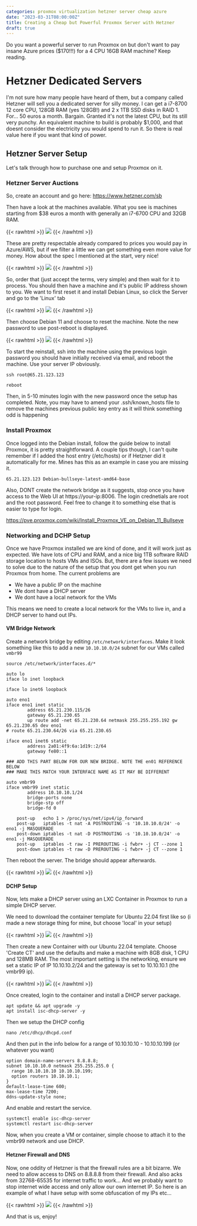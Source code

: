 ```yaml
---
categories: proxmox virtualization hetzner server cheap azure
date: "2023-03-31T08:00:00Z"
title: Creating a Cheap but Powerful Proxmox Server with Hetzner
draft: true
---
```


Do you want a powerful server to run Proxmox on but don't want to pay insane Azure prices ($170!!!) for a 4 CPU 16GB RAM machine? Keep reading. 

# Hetzner Dedicated Servers

I'm not sure how many people have heard of them, but a company called Hetzner will sell you a dedicated server for silly money. I can get a i7-8700 12 core CPU, 128GB RAM (yes 128GB!) and 2 x 1TB SSD disks in RAID 1. For... 50 euros a month. Bargain. Granted it's not the latest CPU, but its still very punchy. An equivalent machine to build is probably $1,000, and that doesnt consider the electricity you would spend to run it. So there is real value here if you want that kind of power. 

## Hetzner Server Setup 

Let's talk through how to purchase one and setup Proxmox on it.

### Hetzner Server Auctions

So, create an account and go here: https://www.hetzner.com/sb 

Then have a look at the machines available. What you see is machines starting from $38 euros a month with generally an i7-6700 CPU and 32GB RAM.

{{< rawhtml >}}
<a data-fancybox="gallery" href="/assets/images/2023/Creating-a-Proxmox-Server-With-Hetzner/cheap-server.png"><img src="/assets/images/2023/Creating-a-Proxmox-Server-With-Hetzner/cheap-server.png"></a>
{{< /rawhtml >}}

These are pretty respectable already compared to prices you would pay in Azure/AWS, but if we filter a little we can get something even more value for money. How about the spec I mentioned at the start, very nice!

{{< rawhtml >}}
<a data-fancybox="gallery" href="/assets/images/2023/Creating-a-Proxmox-Server-With-Hetzner/cheap-server-128gb-ram.png"><img src="/assets/images/2023/Creating-a-Proxmox-Server-With-Hetzner/cheap-server-128gb-ram.png"></a>
{{< /rawhtml >}}

So, order that (just accept the terms, very simple) and then wait for it to process. You should then have a machine and it's public IP address shown to you. We want to first reset it and install Debian Linux, so click the Server and go to the 'Linux' tab

{{< rawhtml >}}
<a data-fancybox="gallery" href="/assets/images/2023/Creating-a-Proxmox-Server-With-Hetzner/ordered-server.png"><img src="/assets/images/2023/Creating-a-Proxmox-Server-With-Hetzner/ordered-server.png"></a>
{{< /rawhtml >}}

Then choose Debian 11 and choose to reset the machine. Note the new password to use post-reboot is displayed.

{{< rawhtml >}}
<a data-fancybox="gallery" href="/assets/images/2023/Creating-a-Proxmox-Server-With-Hetzner/ordered-server.png"><img src="/assets/images/2023/Creating-a-Proxmox-Server-With-Hetzner/ordered-server.png"></a>
{{< /rawhtml >}}

To start the reinstall, ssh into the machine using the previous login password you should have initially received via email, and reboot the machine. Use your server IP obviously.

```
ssh root@65.21.123.123

reboot
```

Then, in 5-10 minutes login with the new password once the setup has completed. Note, you may have to amend your .ssh/known_hosts file to remove the machines previous public key entry as it will think something odd is happening

### Install Proxmox

Once logged into the Debian install, follow the guide below to install Proxmox, it is pretty straightforward. A couple tips though, I can't quite remember if I added the host entry (/etc/hosts) or if Hetzner did it automatically for me. Mines has this as an example in case you are missing it.

```
65.21.123.123 Debian-bullseye-latest-amd64-base
```

Also, DONT create the network bridge as it suggests, stop once you have access to the Web UI at https://your-ip:8006. The login crednetials are root and the root password. Feel free to change it to something else that is easier to type for login.

https://pve.proxmox.com/wiki/Install_Proxmox_VE_on_Debian_11_Bullseye

### Networking and DCHP Setup

Once we have Proxmox installed we are kind of done, and it will work just as expected. We have lots of CPU and RAM, and a nice big 1TB software RAID storage location to hosts VMs and ISOs. But, there are a few issues we need to solve due to the nature of the setup that you dont get when you run Proxmox from home. The current problems are
 - We have a public IP on the machine
 - We dont have a DHCP server
 - We dont have a local network for the VMs

This means we need to create a local network for the VMs to live in, and a DHCP server to hand out IPs.

#### VM Bridge Network

Create a network bridge by editing ```/etc/network/interfaces```. Make it look something like this to add a new ```10.10.10.0/24``` subnet for our VMs called ```vmbr99```

```
source /etc/network/interfaces.d/*

auto lo
iface lo inet loopback

iface lo inet6 loopback

auto eno1
iface eno1 inet static
        address 65.21.230.115/26
        gateway 65.21.230.65
        up route add -net 65.21.230.64 netmask 255.255.255.192 gw 65.21.230.65 dev eno1
# route 65.21.230.64/26 via 65.21.230.65

iface eno1 inet6 static
        address 2a01:4f9:6a:1d19::2/64
        gateway fe80::1

### ADD THIS PART BELOW FOR OUR NEW BRIDGE. NOTE THE en01 REFERENCE BELOW
### MAKE THIS MATCH YOUR INTERFACE NAME AS IT MAY BE DIFFERENT

auto vmbr99
iface vmbr99 inet static
        address 10.10.10.1/24
        bridge-ports none
        bridge-stp off
        bridge-fd 0

    post-up   echo 1 > /proc/sys/net/ipv4/ip_forward
    post-up   iptables -t nat -A POSTROUTING -s '10.10.10.0/24' -o eno1 -j MASQUERADE
    post-down iptables -t nat -D POSTROUTING -s '10.10.10.0/24' -o eno1 -j MASQUERADE
    post-up   iptables -t raw -I PREROUTING -i fwbr+ -j CT --zone 1  
    post-down iptables -t raw -D PREROUTING -i fwbr+ -j CT --zone 1
```

Then reboot the server. The bridge should appear afterwards.

{{< rawhtml >}}
<a data-fancybox="gallery" href="/assets/images/2023/Creating-a-Proxmox-Server-With-Hetzner/vmbr99.png"><img src="/assets/images/2023/Creating-a-Proxmox-Server-With-Hetzner/vmbr99.png"></a>
{{< /rawhtml >}}

#### DCHP Setup

Now, lets make a DHCP server using an LXC Container in Proxmox to run a simple DHCP server. 

We need to download the container template for Ubuntu 22.04 first like so (i made a new storage thing for mine, but choose 'local' in your setup)

{{< rawhtml >}}
<a data-fancybox="gallery" href="/assets/images/2023/Creating-a-Proxmox-Server-With-Hetzner/download-ubuntu-template.png"><img src="/assets/images/2023/Creating-a-Proxmox-Server-With-Hetzner/download-ubuntu-template.png"></a>
{{< /rawhtml >}}

Then create a new Container with our Ubuntu 22.04 template. Choose 'Create CT' and use the defaults and make a machine with 8GB disk, 1 CPU and 128MB RAM. The most important setting is the networking, ensure we set a static IP of IP 10.10.10.2/24 and the gateway is set to 10.10.10.1 (the vmbr99 ip).

{{< rawhtml >}}
<a data-fancybox="gallery" href="/assets/images/2023/Creating-a-Proxmox-Server-With-Hetzner/dhcp-ip.png"><img src="/assets/images/2023/Creating-a-Proxmox-Server-With-Hetzner/dhcp-ip.png"></a>
{{< /rawhtml >}}

Once created, login to the container and install a DHCP server package. 

```
apt update && apt upgrade -y
apt install isc-dhcp-server -y
```

Then we setup the DHCP config

```nano /etc/dhcp/dhcpd.conf```

And then put in the info below for a range of 10.10.10.10 - 10.10.10.199 (or whatever you want)

```
option domain-name-servers 8.8.8.8;
subnet 10.10.10.0 netmask 255.255.255.0 {
  range 10.10.10.10 10.10.10.199;
  option routers 10.10.10.1;
}
default-lease-time 600;
max-lease-time 7200;
ddns-update-style none;
```

And enable and restart the service.

```
systemctl enable isc-dhcp-server
systemctl restart isc-dhcp-server
```
Now, when you create a VM or container, simple choose to attach it to the vmbr99 network and use DHCP.

#### Hetzner Firewall and DNS

Now, one oddity of Hetzner is that the firewall rules are a bit bizarre. We need to allow access to DNS on 8.8.8.8 from their firewall. And also acks from 32768-65535 for internet traffic to work... And we probably want to stop internet wide access and only allow our own internet IP. So here is an example of what I have setup with some obfuscation of my IPs etc...  

{{< rawhtml >}}
<a data-fancybox="gallery" href="/assets/images/2023/Creating-a-Proxmox-Server-With-Hetzner/firewall.png"><img src="/assets/images/2023/Creating-a-Proxmox-Server-With-Hetzner/firewall.png"></a>
{{< /rawhtml >}}

And that is us, enjoy!